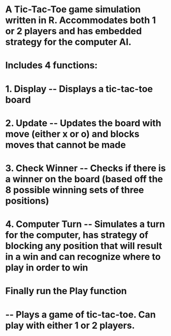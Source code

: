 # A Tic-Tac-Toe game simulation written in R. Accommodates both 1 or 2 players and has embedded strategy for the computer AI.

# Includes 4 functions:
  # 1. Display -- Displays a tic-tac-toe board
  # 2. Update -- Updates the board with move (either x or o) and blocks moves that cannot be made
  # 3. Check Winner -- Checks if there is a winner on the board (based off the 8 possible winning sets of three positions)
  # 4. Computer Turn -- Simulates a turn for the computer, has strategy of blocking any position that will result in a win and can recognize where to play in order to win
# Finally run the Play function 
  # -- Plays a game of tic-tac-toe. Can play with either 1 or 2 players.
